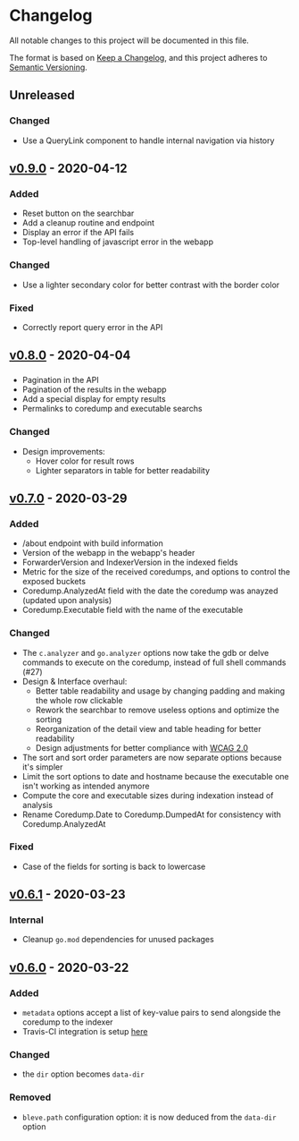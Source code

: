 # Changelog
All notable changes to this project will be documented in this file.

The format is based on [Keep a Changelog](https://keepachangelog.com/en/1.0.0/),
and this project adheres to [Semantic Versioning](https://semver.org/spec/v2.0.0.html).

## Unreleased
### Changed
- Use a QueryLink component to handle internal navigation via history

## [v0.9.0](https://github.com/elwinar/rcoredump/releases/tag/v0.9.0) - 2020-04-12
### Added
- Reset button on the searchbar
- Add a cleanup routine and endpoint
- Display an error if the API fails
- Top-level handling of javascript error in the webapp
### Changed
- Use a lighter secondary color for better contrast with the border color
### Fixed
- Correctly report query error in the API

## [v0.8.0](https://github.com/elwinar/rcoredump/releases/tag/v0.8.0) - 2020-04-04
###
- Pagination in the API
- Pagination of the results in the webapp
- Add a special display for empty results
- Permalinks to coredump and executable searchs
### Changed
- Design improvements:
	- Hover color for result rows
	- Lighter separators in table for better readability

## [v0.7.0](https://github.com/elwinar/rcoredump/releases/tag/v0.7.0) - 2020-03-29
### Added
- /about endpoint with build information
- Version of the webapp in the webapp's header
- ForwarderVersion and IndexerVersion in the indexed fields
- Metric for the size of the received coredumps, and options to control the exposed buckets
- Coredump.AnalyzedAt field with the date the coredump was anayzed (updated upon analysis)
- Coredump.Executable field with the name of the executable
### Changed
- The `c.analyzer` and `go.analyzer` options now take the gdb or delve commands to execute on the coredump, instead of full shell commands (#27)
- Design & Interface overhaul:
	- Better table readability and usage by changing padding and making the whole row clickable
	- Rework the searchbar to remove useless options and optimize the sorting
	- Reorganization of the detail view and table heading for better readability
	- Design adjustments for better compliance with [WCAG 2.0](https://www.w3.org/TR/WCAG20/)
- The sort and sort order parameters are now separate options because it's simpler
- Limit the sort options to date and hostname because the executable one isn't working as intended anymore
- Compute the core and executable sizes during indexation instead of analysis
- Rename Coredump.Date to Coredump.DumpedAt for consistency with Coredump.AnalyzedAt
### Fixed
- Case of the fields for sorting is back to lowercase

## [v0.6.1](https://github.com/elwinar/rcoredump/releases/tag/v0.6.1) - 2020-03-23
### Internal
- Cleanup `go.mod` dependencies for unused packages

## [v0.6.0](https://github.com/elwinar/rcoredump/releases/tag/v0.6.0) - 2020-03-22
### Added
- `metadata` options accept a list of key-value pairs to send alongside the coredump to the indexer
- Travis-CI integration is setup [here](https://travis-ci.org/github/elwinar/rcoredump)
### Changed
- the `dir` option becomes `data-dir`
### Removed
- `bleve.path` configuration option: it is now deduced from the `data-dir` option

